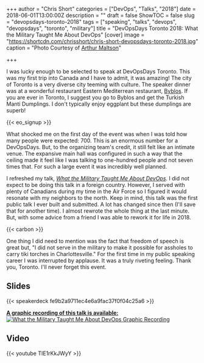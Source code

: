 +++
author = "Chris Short"
categories = ["DevOps", "Talks", "2018"]
date = 2018-06-01T13:00:00Z
description = ""
draft = false
ShowTOC = false
slug = "devopsdays-toronto-2018"
tags = ["speaking", "talks", "devops", "devopsdays", "toronto", "military"]
title = "DevOpsDays Toronto 2018: What the Military Taught Me About DevOps"
[cover]
image = "https://shortcdn.com/chrisshort/chris-short-devopsdays-toronto-2018.jpg"
caption = "Photo Courtesy of [Arthur Maltson](https://twitter.com/amaltson)"

+++

I was lucky enough to be selected to speak at DevOpsDays Toronto. This was my first trip into Canada and I have to admit, it was amazing! The city of Toronto is a very diverse city teeming with culture. The speaker dinner was at a wonderful restaurant Eastern Mediterrean restaurant, [Byblos](http://byblostoronto.com/). If you are ever in Toronto, I suggest you go to Byblos and get the Turkish Manti Dumplings. I don't typically enjoy eggplant but these dumplings are superb!

{{< eo_signup >}}

What shocked me on the first day of the event was when I was told how many people were expected: 700. This is an enormous number for a DevOpsDays. But, to the organizing team's credit, it still felt like an intimate venue. The expansive main hall was configured in such a way that the ceiling made it feel like I was talking to one-hundred people and not seven times that. For such a large event it was incredibly well planned.

I refreshed my talk, [*What the Military Taught Me About DevOps*](https://chrisshort.net/abstracts/what-the-military-taught-me-about-devops/). I did not expect to be doing this talk in a foreign country. However, I served with plenty of Canadians during my time in the Air Force so I figured it would resonate with my neighbors to the north. Keep in mind, this talk was the first public talk I ever built and submitted. A lot has changed since then (I'll save that for another time). I almost rewrote the whole thing at the last minute. But, with some advice from a friend I was able to rework it for life in 2018.

{{< carbon >}}

One thing I did need to mention was the fact that freedom of speech is great but, "I did not serve in the military to make it possible for assholes to carry tiki torches in Charlottesville." For the first time in my public speaking career I was interrupted by applause. It was a truly riveting feeling. Thank you, Toronto. I'll never forget this event.

## Slides

{{< speakerdeck fe9b2a9711ec4e6a9fac37f0f04c25a6 >}}

[**A graphic recording of this talk is available:** ![What the Military Taught Me About DevOps Graphic Recording](https://shortcdn.com/chrisshort/devopsdaysto_may30_2018_chrisshort.jpg)](/drawings/what-the-military-taught-me-about-devops-graphic-recording/)

## Video

{{< youtube TIE1rKkJWyY >}}
